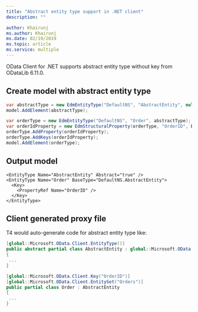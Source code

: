 ```yaml
---
title: "Abstract entity type support in .NET client"
description: ""

author: Khairunj
ms.author: Khairunj
ms.date: 02/19/2019
ms.topic: article
ms.service: multiple
---
```


OData Client for .NET supports abstract entity type without key from ODataLib 6.11.0.

## Create model with abstract entity type

``` csharp
var abstractType = new EdmEntityType("DefaultNS", "AbstractEntity", null, true, false);
model.AddElement(abstractType);

var orderType = new EdmEntityType("DefaultNS", "Order", abstractType);
var orderIdProperty = new EdmStructuralProperty(orderType, "OrderID", EdmCoreModel.Instance.GetInt32(false));
orderType.AddProperty(orderIdProperty);
orderType.AddKeys(orderIdProperty);
model.AddElement(orderType);
```

## Output model

    <EntityType Name="AbstractEntity" Abstract="true" />
    <EntityType Name="Order" BaseType="DefaultNS.AbstractEntity">
      <Key>
        <PropertyRef Name="OrderID" />
      </Key>
    </EntityType>
      
## Client generated proxy file
T4 would auto-generate code for abstract entity type like:

``` csharp
[global::Microsoft.OData.Client.EntityType()]
public abstract partial class AbstractEntity : global::Microsoft.OData.Client.BaseEntityType, global::System.ComponentModel.INotifyPropertyChanged
{
 ...
}

[global::Microsoft.OData.Client.Key("OrderID")]
[global::Microsoft.OData.Client.EntitySet("Orders")]
public partial class Order : AbstractEntity
{
 ...
}
```
